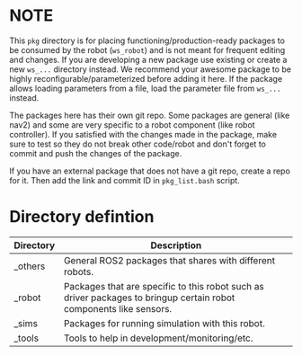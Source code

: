 # NOTE
This `pkg` directory is for placing functioning/production-ready packages to be consumed by the robot (`ws_robot`) and is not meant for frequent editing and changes. If you are developing a new package use existing or create a new `ws_...` directory instead. We recommend your awesome package to be highly reconfigurable/parameterized before adding it here. If the package allows loading parameters from a file, load the parameter file from `ws_...` instead.

The packages here has their own git repo. Some packages are general (like nav2) and some are very specific to a robot component (like robot controller). If you satisfied with the changes made in the package, make sure to test so they do not break other code/robot and don't forget to commit and push the changes of the package.

If you have an external package that does not have a git repo, create a repo for it. Then add the link and commit ID in `pkg_list.bash` script.

# Directory defintion
|Directory|Description|
|-|-|
|_others|General ROS2 packages that shares with different robots.|
|_robot|Packages that are specific to this robot such as driver packages to bringup certain robot components like sensors.|
|_sims|Packages for running simulation with this robot.|
|_tools|Tools to help in development/monitoring/etc.|
